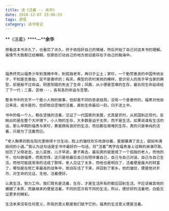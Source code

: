 ```yaml
---
title: 读《活着 -- 余华》
date: 2018-12-07 15:06:53
tags: 感悟
category: 读书笔记
---
```


**《活着》****—****余华**

	想看这本书许久了，也看完了许久，终于收拾好自己的情绪，然后开始了自己对这本书的理解。虽情节大致都已经模糊，但那些打动自己的地方依旧是存在于自己的脑海中。

	

	福贵终究以福贵少年到落魄中年，到孤独老年，再归于尘土；家珍，一个勤劳善良的中国传统女子，不知是否善始，定不是善终的；有庆，典型的农村男孩的模样，意识穷人的孩子早当家的典型，却是敌不过命运，阴差阳错的失去了生命；凤霞，从小便是苦难的生存，最后将生命延续给了下一代；二喜，苦根···，各有各的命运与苦楚。

	整本书中的无不一个是小人物的故事，但却是不同的悲哀结局，没有一个是善终的，福贵对他自己来说，或许是的，但却依旧坚强的活着，直到生命最后一刻，归于泥土中。

	书中的每一个人，都在坚强的活着，见证了一代国家的发展，尤其是农村，从民国到近现代。反映出的是在整个大环境下，小人物的生存，大多数是迫于无奈，而不是生活。如果说谁有生活的话，那么早期的福贵与家珍，算是拥有良好的生活，而后都在艰难的生存，真的只是单纯的活着，只是为了活着而已。

	“老人黝黑的脸在阳光里晓得十分生动，脸上的皱纹欢乐地游动着，里面镶满了泥土，就如布满田间的小道。”我认为这句话是全书中最好的一句话，将“活着”两字在福贵身上诠释的淋漓尽致。经历了父母逝去，女儿变故，儿子早逝，妻子离去，最后真的就是成了一个孤独的老人，而他的牛，也叫做福贵，而我觉得，这只是他最后自己在陪伴着自己，自己与自己对话，自己与自己生活，而他可能就渐渐的活成了那样。老人见证了太多，而他也是明白了，活着便是最大的财富了，哪怕是在死亡率最高的战争中，依旧存活了下来，并回到了家乡。他的皱纹，便是他对岁月，对生命的见证。无他，活着便好。

	认真生活，努力工作。我们首先是活着，生存，才是生活所有的都应回到生活，不应该被其他的模糊了本质，而最根本的便是活着，不同的层次有不同的生活，所以，便好好的活着吧，白能见证更多的精彩。

	生活本来没有任何意义，所有的意义都是我们赋予它的。福贵的生活意义便是活着。

	